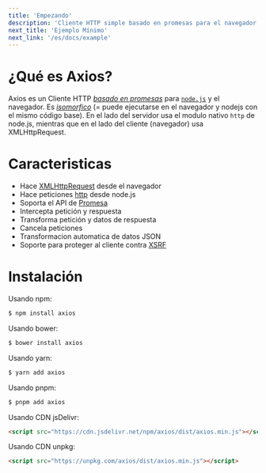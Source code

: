 ```yaml
---
title: 'Empezando'
description: 'Cliente HTTP simple basado en promesas para el navegador y node.js'
next_title: 'Ejemplo Mínimo'
next_link: '/es/docs/example'
---
```


# ¿Qué es Axios?
Axios es un Cliente HTTP *[basado en promesas](https://javascript.info/promise-basics)* para [`node.js`](https://nodejs.org) y el navegador. Es *[isomorfico](https://www.lullabot.com/articles/what-is-an-isomorphic-application)* (= puede ejecutarse en el navegador y nodejs con el mismo código base). En el lado del servidor usa el modulo nativo `http` de node.js, mientras que en el lado del cliente (navegador) usa XMLHttpRequest.

# Caracteristicas

- Hace [XMLHttpRequest](https://developer.mozilla.org/en-US/docs/Web/API/XMLHttpRequest) desde el navegador
- Hace peticiones [http](http://nodejs.org/api/http.html) desde node.js
- Soporta el API de [Promesa](https://developer.mozilla.org/en-US/docs/Web/JavaScript/Reference/Global_Objects/Promise)
- Intercepta petición y respuesta
- Transforma petición y datos de respuesta
- Cancela peticiones
- Transformacion automatica de datos JSON
- Soporte para proteger al cliente contra [XSRF](http://en.wikipedia.org/wiki/Cross-site_request_forgery)

# Instalación

Usando npm:

```bash
$ npm install axios
```

Usando bower:

```bash
$ bower install axios
```

Usando yarn:

```bash
$ yarn add axios
```

Usando pnpm:

```bash
$ pnpm add axios
```

Usando CDN jsDelivr:

```html
<script src="https://cdn.jsdelivr.net/npm/axios/dist/axios.min.js"></script>
```

Usando CDN unpkg:

```html
<script src="https://unpkg.com/axios/dist/axios.min.js"></script>
```